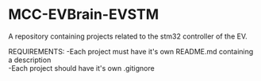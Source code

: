 # MCC-EVBrain-EVSTM
A repository containing projects related to the stm32 controller of the EV.

REQUIREMENTS:
	-Each project must have it's own README.md containing a description \
	-Each project should have it's own .gitignore 
